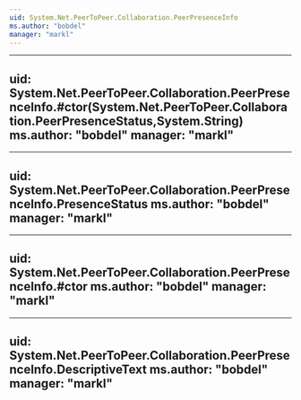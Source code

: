 ```yaml
---
uid: System.Net.PeerToPeer.Collaboration.PeerPresenceInfo
ms.author: "bobdel"
manager: "markl"
---
```


---
uid: System.Net.PeerToPeer.Collaboration.PeerPresenceInfo.#ctor(System.Net.PeerToPeer.Collaboration.PeerPresenceStatus,System.String)
ms.author: "bobdel"
manager: "markl"
---

---
uid: System.Net.PeerToPeer.Collaboration.PeerPresenceInfo.PresenceStatus
ms.author: "bobdel"
manager: "markl"
---

---
uid: System.Net.PeerToPeer.Collaboration.PeerPresenceInfo.#ctor
ms.author: "bobdel"
manager: "markl"
---

---
uid: System.Net.PeerToPeer.Collaboration.PeerPresenceInfo.DescriptiveText
ms.author: "bobdel"
manager: "markl"
---
